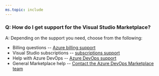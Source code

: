 ```yaml
---
ms.topic: include
---
```


### Q: How do I get support for the Visual Studio Marketplace?

A: Depending on the support you need, choose from the following:

* Billing questions -- [Azure billing support](https://portal.azure.com/#blade/Microsoft_Azure_Support/HelpAndSupportBlade)
* Visual Studio subscriptions -- [subscriptions support](https://visualstudio.microsoft.com/subscriptions/support)
* Help with Azure DevOps -- [Azure DevOps support](https://developercommunity.visualstudio.com/spaces/21/index.html)
* General Marketplace help -- [Contact the Azure DevOps Marketplace team](mailto:vsmarketplace@microsoft.com)
